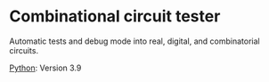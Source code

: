 # Combinational circuit tester

Automatic tests and debug mode into real, digital, and combinatorial circuits.

[Python](https://https://www.python.org/): Version 3.9 
